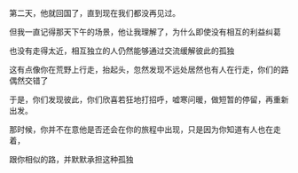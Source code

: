 第二天，他就回国了，直到现在我们都没再见过。

但我一直记得那天下午的场景，他让我理解了，为什么即使没有相互的利益纠葛

也没有走得太近，相互独立的人仍然能够通过交流缓解彼此的孤独

这有点像你在荒野上行走，抬起头，忽然发现不远处居然也有人在行走，你们的路偶然交错了

于是，你们发现彼此，你们欣喜若狂地打招呼，嘘寒问暖，做短暂的停留，再重新出发。

那时候，你并不在意他是否还会在你的旅程中出现，只是因为你知道有人也在走着，

跟你相似的路，并默默承担这种孤独